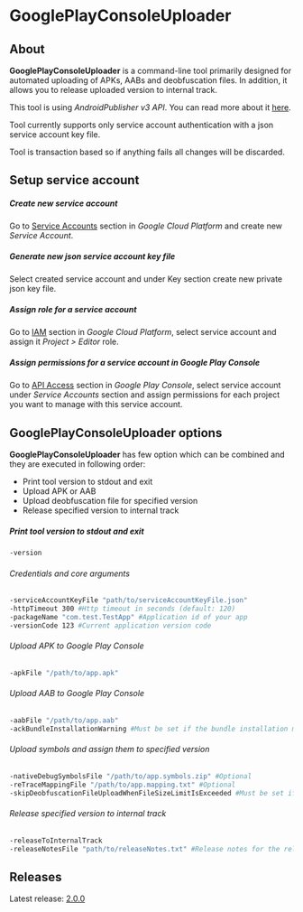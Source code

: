 # GooglePlayConsoleUploader

## About
**GooglePlayConsoleUploader** is a command-line tool primarily designed for automated uploading of APKs, AABs and deobfuscation files. In addition, it allows you to release uploaded version to internal track.

This tool is using *AndroidPublisher v3 API*. You can read more about it [here](https://developers.google.com/android-publisher).

Tool currently supports only service account authentication with a json service account key file.

Tool is transaction based so if anything fails all changes will be discarded.

## Setup service account
##### Create new service account
Go to [Service Accounts](https://console.cloud.google.com/identity/serviceaccounts) section in *Google Cloud Platform* and create new *Service Account*.
##### Generate new json service account key file
Select created service account and under Key section create new private json key file.
##### Assign role for a service account
Go to [IAM](https://console.cloud.google.com/access/iam) section in *Google Cloud Platform*, select service account and assign it *Project > Editor* role.
##### Assign permissions for a service account in Google Play Console
Go to [API Access](https://play.google.com/console/api-access) section in *Google Play Console*, select service account under *Service Accounts* section and assign permissions for each project you want to manage with this service account.

## GooglePlayConsoleUploader options

**GooglePlayConsoleUploader** has few option which can be combined and they are executed in following order:
- Print tool version to stdout and exit
- Upload APK or AAB
- Upload deobfuscation file for specified version
- Release specified version to internal track

##### Print tool version to stdout and exit
```bash
-version
```
###### Credentials and core arguments
```bash
-serviceAccountKeyFile "path/to/serviceAccountKeyFile.json"
-httpTimeout 300 #Http timeout in seconds (default: 120)
-packageName "com.test.TestApp" #Application id of your app
-versionCode 123 #Current application version code
```

###### Upload APK to Google Play Console
```bash
-apkFile "/path/to/app.apk"
```

###### Upload AAB to Google Play Console
```bash
-aabFile "/path/to/app.aab"
-ackBundleInstallationWarning #Must be set if the bundle installation may trigger a warning on user devices
```

###### Upload symbols and assign them to specified version
```bash
-nativeDebugSymbolsFile "/path/to/app.symbols.zip" #Optional
-reTraceMappingFile "/path/to/app.mapping.txt" #Optional
-skipDeobfuscationFileUploadWhenFileSizeLimitIsExceeded #Must be set if you want to skip deobfuscation file upload which will probably fail. Limit is set to 300MB
```

###### Release specified version to internal track
```bash
-releaseToInternalTrack
-releaseNotesFile "path/to/releaseNotes.txt" #Release notes for the release in 'en-US' localization (default: null)
```

## Releases
Latest release: [2.0.0](https://github.com/chorobochrontochor/GooglePlayConsoleUploader/releases)